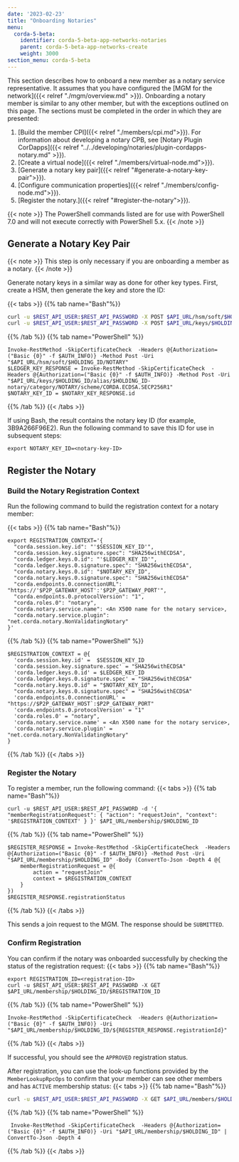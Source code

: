 ```yaml
---
date: '2023-02-23'
title: "Onboarding Notaries"
menu:
  corda-5-beta:
    identifier: corda-5-beta-app-networks-notaries
    parent: corda-5-beta-app-networks-create
    weight: 3000
section_menu: corda-5-beta
---
```

This section describes how to onboard a new member as a notary service representative. It assumes that you have configured the [MGM for the network]({{< relref "./mgm/overview.md" >}}). Onboarding a notary member is similar to any other member, but with the exceptions outlined on this page. The sections must be completed in the order in which they are presented:

1. [Build the member CPI]({{< relref "./members/cpi.md">}}). For information about developing a notary CPB, see [Notary Plugin CorDapps]({{< relref "../../developing/notaries/plugin-cordapps-notary.md" >}}).
2. [Create a virtual node]({{< relref "./members/virtual-node.md">}}).
3. [Generate a notary key pair]({{< relref "#generate-a-notary-key-pair">}}).
4. [Configure communication properties]({{< relref "./members/config-node.md">}}).
5. [Register the notary.]({{< relref "#register-the-notary">}}).

{{< note >}}
The PowerShell commands listed are for use with PowerShell 7.0 and will not execute correctly with PowerShell 5.x.
{{< /note >}}

## Generate a Notary Key Pair

{{< note >}}
This step is only necessary if you are onboarding a member as a notary.
{{< /note >}}

Generate notary keys in a similar way as done for other key types. First, create a HSM, then generate the key and store the ID:

{{< tabs >}}
{{% tab name="Bash"%}}
```bash
curl -u $REST_API_USER:$REST_API_PASSWORD -X POST $API_URL/hsm/soft/$HOLDING_ID/NOTARY
curl -u $REST_API_USER:$REST_API_PASSWORD -X POST $API_URL/keys/$HOLDING_ID/alias/$HOLDING_ID-notary/category/NOTARY/scheme/CORDA.ECDSA.SECP256R1
```
{{% /tab %}}
{{% tab name="PowerShell" %}}
```shell
Invoke-RestMethod -SkipCertificateCheck  -Headers @{Authorization=("Basic {0}" -f $AUTH_INFO)} -Method Post -Uri "$API_URL/hsm/soft/$HOLDING_ID/NOTARY"
$LEDGER_KEY_RESPONSE = Invoke-RestMethod -SkipCertificateCheck  -Headers @{Authorization=("Basic {0}" -f $AUTH_INFO)} -Method Post -Uri "$API_URL/keys/$HOLDING_ID/alias/$HOLDING_ID-notary/category/NOTARY/scheme/CORDA.ECDSA.SECP256R1"
$NOTARY_KEY_ID = $NOTARY_KEY_RESPONSE.id
```
{{% /tab %}}
{{< /tabs >}}

If using Bash, the result contains the notary key ID (for example, 3B9A266F96E2). Run the following command to save this ID for use in subsequent steps:
```shell
export NOTARY_KEY_ID=<notary-key-ID>
```

## Register the Notary

### Build the Notary Registration Context

Run the following command to build the registration context for a notary member:

{{< tabs >}}
{{% tab name="Bash"%}}
```shell
export REGISTRATION_CONTEXT='{
  "corda.session.key.id": "'$SESSION_KEY_ID'",
  "corda.session.key.signature.spec": "SHA256withECDSA",
  "corda.ledger.keys.0.id": "'$LEDGER_KEY_ID'",
  "corda.ledger.keys.0.signature.spec": "SHA256withECDSA",
  "corda.notary.keys.0.id": "$NOTARY_KEY_ID",
  "corda.notary.keys.0.signature.spec": "SHA256withECDSA"
  "corda.endpoints.0.connectionURL": "https://'$P2P_GATEWAY_HOST':'$P2P_GATEWAY_PORT'",
  "corda.endpoints.0.protocolVersion": "1",
  "corda.roles.0": "notary",
  "corda.notary.service.name": <An X500 name for the notary service>,
  "corda.notary.service.plugin": "net.corda.notary.NonValidatingNotary"
}'
```
{{% /tab %}}
{{% tab name="PowerShell" %}}
```shell
$REGISTRATION_CONTEXT = @{
  'corda.session.key.id' =  $SESSION_KEY_ID
  'corda.session.key.signature.spec' = "SHA256withECDSA"
  'corda.ledger.keys.0.id' = $LEDGER_KEY_ID
  'corda.ledger.keys.0.signature.spec' = "SHA256withECDSA"
  "corda.notary.keys.0.id" = "$NOTARY_KEY_ID",
  "corda.notary.keys.0.signature.spec" = "SHA256withECDSA"
  'corda.endpoints.0.connectionURL' = "https://$P2P_GATEWAY_HOST`:$P2P_GATEWAY_PORT"
  'corda.endpoints.0.protocolVersion' = "1"
  'corda.roles.0' = "notary",
  'corda.notary.service.name' = <An X500 name for the notary service>,
  'corda.notary.service.plugin' = "net.corda.notary.NonValidatingNotary"
}
```
{{% /tab %}}
{{< /tabs >}}

### Register the Notary

To register a member, run the following command:
{{< tabs >}}
{{% tab name="Bash"%}}
```shell
curl -u $REST_API_USER:$REST_API_PASSWORD -d '{ "memberRegistrationRequest": { "action": "requestJoin", "context": '$REGISTRATION_CONTEXT' } }' $API_URL/membership/$HOLDING_ID
```
{{% /tab %}}
{{% tab name="PowerShell" %}}
```shell
$REGISTER_RESPONSE = Invoke-RestMethod -SkipCertificateCheck  -Headers @{Authorization=("Basic {0}" -f $AUTH_INFO)} -Method Post -Uri "$API_URL/membership/$HOLDING_ID" -Body (ConvertTo-Json -Depth 4 @{
    memberRegistrationRequest = @{
        action = "requestJoin"
        context = $REGISTRATION_CONTEXT
    }
})
$REGISTER_RESPONSE.registrationStatus
```
{{% /tab %}}
{{< /tabs >}}

This sends a join request to the MGM. The response should be `SUBMITTED`.

### Confirm Registration

You can confirm if the notary was onboarded successfully by checking the status of the registration request:
{{< tabs >}}
{{% tab name="Bash"%}}
```
export REGISTRATION_ID=<registration-ID>
curl -u $REST_API_USER:$REST_API_PASSWORD -X GET $API_URL/membership/$HOLDING_ID/$REGISTRATION_ID
```
{{% /tab %}}
{{% tab name="PowerShell" %}}
```shell
Invoke-RestMethod -SkipCertificateCheck  -Headers @{Authorization=("Basic {0}" -f $AUTH_INFO)} -Uri "$API_URL/membership/$HOLDING_ID/${REGISTER_RESPONSE.registrationId}"
```
{{% /tab %}}
{{< /tabs >}}

If successful, you should see the `APPROVED` registration status.

After registration, you can use the look-up functions provided by the `MemberLookupRpcOps` to confirm that your member can see other members and has `ACTIVE` membership status:
{{< tabs >}}
{{% tab name="Bash"%}}
```bash
curl -u $REST_API_USER:$REST_API_PASSWORD -X GET $API_URL/members/$HOLDING_ID
```
{{% /tab %}}
{{% tab name="PowerShell" %}}
```shell
 Invoke-RestMethod -SkipCertificateCheck  -Headers @{Authorization=("Basic {0}" -f $AUTH_INFO)} -Uri "$API_URL/membership/$HOLDING_ID" | ConvertTo-Json -Depth 4
```
{{% /tab %}}
{{< /tabs >}}